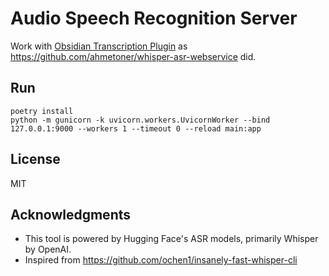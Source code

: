 # Audio Speech Recognition Server

Work with [Obsidian Transcription Plugin](https://github.com/djmango/obsidian-transcription) as https://github.com/ahmetoner/whisper-asr-webservice did.

## Run

``` 
poetry install
python -m gunicorn -k uvicorn.workers.UvicornWorker --bind 127.0.0.1:9000 --workers 1 --timeout 0 --reload main:app
```

## License

MIT

## Acknowledgments

- This tool is powered by Hugging Face's ASR models, primarily Whisper by OpenAI.
- Inspired from https://github.com/ochen1/insanely-fast-whisper-cli
